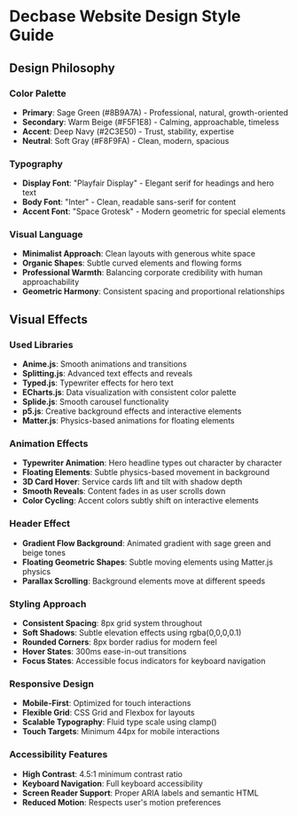 # Decbase Website Design Style Guide

## Design Philosophy

### Color Palette
- **Primary**: Sage Green (#8B9A7A) - Professional, natural, growth-oriented
- **Secondary**: Warm Beige (#F5F1E8) - Calming, approachable, timeless
- **Accent**: Deep Navy (#2C3E50) - Trust, stability, expertise
- **Neutral**: Soft Gray (#F8F9FA) - Clean, modern, spacious

### Typography
- **Display Font**: "Playfair Display" - Elegant serif for headings and hero text
- **Body Font**: "Inter" - Clean, readable sans-serif for content
- **Accent Font**: "Space Grotesk" - Modern geometric for special elements

### Visual Language
- **Minimalist Approach**: Clean layouts with generous white space
- **Organic Shapes**: Subtle curved elements and flowing forms
- **Professional Warmth**: Balancing corporate credibility with human approachability
- **Geometric Harmony**: Consistent spacing and proportional relationships

## Visual Effects

### Used Libraries
- **Anime.js**: Smooth animations and transitions
- **Splitting.js**: Advanced text effects and reveals
- **Typed.js**: Typewriter effects for hero text
- **ECharts.js**: Data visualization with consistent color palette
- **Splide.js**: Smooth carousel functionality
- **p5.js**: Creative background effects and interactive elements
- **Matter.js**: Physics-based animations for floating elements

### Animation Effects
- **Typewriter Animation**: Hero headline types out character by character
- **Floating Elements**: Subtle physics-based movement in background
- **3D Card Hover**: Service cards lift and tilt with shadow depth
- **Smooth Reveals**: Content fades in as user scrolls down
- **Color Cycling**: Accent colors subtly shift on interactive elements

### Header Effect
- **Gradient Flow Background**: Animated gradient with sage green and beige tones
- **Floating Geometric Shapes**: Subtle moving elements using Matter.js physics
- **Parallax Scrolling**: Background elements move at different speeds

### Styling Approach
- **Consistent Spacing**: 8px grid system throughout
- **Soft Shadows**: Subtle elevation effects using rgba(0,0,0,0.1)
- **Rounded Corners**: 8px border radius for modern feel
- **Hover States**: 300ms ease-in-out transitions
- **Focus States**: Accessible focus indicators for keyboard navigation

### Responsive Design
- **Mobile-First**: Optimized for touch interactions
- **Flexible Grid**: CSS Grid and Flexbox for layouts
- **Scalable Typography**: Fluid type scale using clamp()
- **Touch Targets**: Minimum 44px for mobile interactions

### Accessibility Features
- **High Contrast**: 4.5:1 minimum contrast ratio
- **Keyboard Navigation**: Full keyboard accessibility
- **Screen Reader Support**: Proper ARIA labels and semantic HTML
- **Reduced Motion**: Respects user's motion preferences